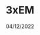 ---
title: 3xEM
status: Proposed
date: 04/12/2022
description: Intended to punish 3xEM mainstat artifact sets because they are difficult to farm for and have unrealistic distributions.
---